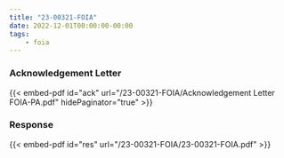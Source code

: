 ```yaml
---
title: "23-00321-FOIA"
date: 2022-12-01T00:00:00-00:00
tags:
    - foia
---
```


### Acknowledgement Letter

{{< embed-pdf id="ack" url="/23-00321-FOIA/Acknowledgement Letter FOIA-PA.pdf" hidePaginator="true" >}}

### Response

{{< embed-pdf id="res" url="/23-00321-FOIA/23-00321-FOIA.pdf" >}}
